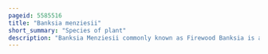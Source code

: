 ```yaml
---
pageid: 5585516
title: "Banksia menziesii"
short_summary: "Species of plant"
description: "Banksia Menziesii commonly known as Firewood Banksia is a Species of flowering Plant in the Genus Banksia. It is a gnarled Tree up to 10 M Tall, or a lower spreading 1–3 m Shrub in the more northern Parts of its Range. The serrated Leaves are dull green with the new Growth a Pale Grey green. The prominent Autumn and Winter Inflorescences are often red or pink and yellow two-coloured and their Colour has given Rise to more unusual common Names such as Port Wine Banksia and Strawberry Banksia. Yellow Blooms are rarely seen."
---
```

